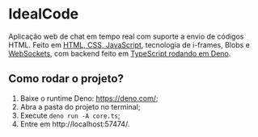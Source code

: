 # IdealCode
Aplicação web de chat em tempo real com suporte a envio de códigos HTML.
Feito em <ins>HTML, CSS, JavaScript</ins>, tecnologia de i-frames, Blobs e <ins>WebSockets</ins>, com backend feito em <ins>TypeScript rodando em Deno</ins>.

## Como rodar o projeto?
1. Baixe o runtime Deno: https://deno.com/;
2. Abra a pasta do projeto no terminal;
3. Execute `deno run -A core.ts`;
4. Entre em http://localhost:57474/.
